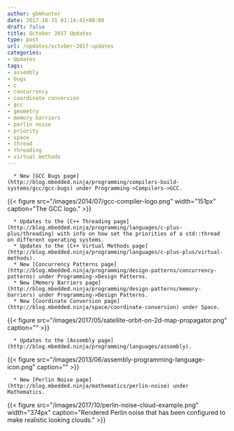 ```yaml
---
author: gbmhunter
date: 2017-10-31 01:14:41+00:00
draft: false
title: October 2017 Updates
type: post
url: /updates/october-2017-updates
categories:
- Updates
tags:
- assembly
- bugs
- c
- concurrency
- coordinate conversion
- gcc
- geometry
- memory barriers
- perlin noise
- priority
- space
- thread
- threading
- virtual methods
---
```



	  * New [GCC Bugs page](http://blog.mbedded.ninja/programming/compilers-build-systems/gcc/gcc-bugs) under Programming->Compilers->GCC.  

   

{{< figure src="/images/2014/07/gcc-compiler-logo.png" width="151px" caption="The GCC logo."  >}}

	  * Updates to the [C++ Threading page](http://blog.mbedded.ninja/programming/languages/c-plus-plus/threading) with info on how set the priorities of a std::thread on different operating systems.
	  * Updates to the [C++ Virtual Methods page](http://blog.mbedded.ninja/programming/languages/c-plus-plus/virtual-methods).
	  * New [Concurrency Patterns page](http://blog.mbedded.ninja/programming/design-patterns/concurrency-patterns) under Programming->Design Patterns.
	  * New [Memory Barriers page](http://blog.mbedded.ninja/programming/design-patterns/memory-barriers) under Programming->Design Patterns.
	  * New [Coordinate Conversion page](http://blog.mbedded.ninja/space/coordinate-conversion) under Space.  

   



{{< figure src="/images/2017/05/satellite-orbit-on-2d-map-propagator.png" caption=""  >}}



	  * Updates to the [Assembly page](http://blog.mbedded.ninja/programming/languages/assembly).  

   



{{< figure src="/images/2013/06/assembly-programming-language-icon.png" caption=""  >}}



	  * New [Perlin Noise page](http://blog.mbedded.ninja/mathematics/perlin-noise) under Mathematics.  

   

{{< figure src="/images/2017/10/perlin-noise-cloud-example.png" width="374px" caption="Rendered Perlin noise that has been configured to make realistic looking clouds."  >}}



